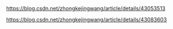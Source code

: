 https://blog.csdn.net/zhongkejingwang/article/details/43053513


https://blog.csdn.net/zhongkejingwang/article/details/43083603

